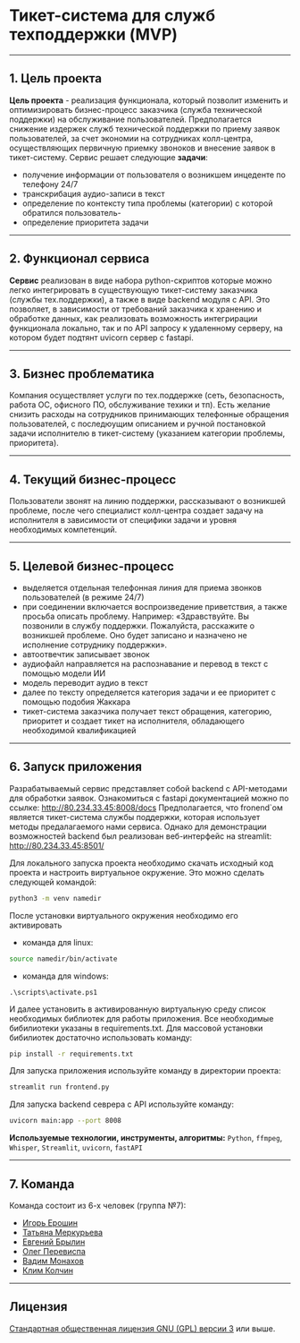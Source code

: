 # Тикет-система для служб техподдержки (MVP)

---

## 1. Цель проекта
__Цель проекта__ - реализация функционала, который позволит изменить и оптимизировать бизнес-процесс заказчика (служба технической поддержки) на обслуживание пользователей. Предполагается снижение издержек служб технической поддержки по приему заявок пользователей, за счет экономии на сотрудниках колл-центра, осуществляющих первичную приемку звоноков и внесение заявок в тикет-систему.
Сервис решает следующие __задачи__:
- получение информации от пользователя о возникшем инцеденте по телефону 24/7
- транскрибация аудио-записи в текст
- определение по контексту типа проблемы (категории) с которой обратился пользователь- 
- определение приоритета задачи

---

## 2. Функционал сервиса
__Сервис__ реализован в виде набора python-скриптов которые можно легко интегрировать в существующую тикет-систему заказчика (службы тех.поддержки), а также в виде backend модуля с API. Это позволяет, в зависимости от требований заказчика к хранению и обработке данных, как реализовать возможность интегрирации функционала локально, так и по API запросу к удаленному серверу, на котором будет подтянт uvicorn сервер с fastapi.

---

## 3. Бизнес проблематика
Компания осуществляет услуги по тех.поддержке (сеть, безопасность, работа ОС, офисного ПО, обслуживание техики и тп). Есть желание снизить расходы на сотрудников принимающих телефонные обращения пользователей, с последюущим описанием и ручной постановкой задачи исполнителю в тикет-систему (указанием категории проблемы, приоритета).

---

## 4. Текущий бизнес-процесс
Пользователи звонят на линию поддержки, рассказывают о возникшей проблеме, после чего специалист колл-центра создает задачу на исполнителя в зависимости от специфики задачи и уровня необходимых компетенций.

---

## 5. Целевой бизнес-процесс 
- выделяется отдельная телефонная линия для приема звонков пользователей (в режиме 24/7)
- при соединении включается воспроизведение приветствия, а также просьба описать проблему. Например: «Здравствуйте. Вы позвонили в службу поддержки. Пожалуйста, расскажите о возникшей проблеме. Оно будет записано и назначено не исполнение сотруднику поддержки».
- автоотвечтик записывает звонок
- аудиофайл направляется на распознавание и перевод в текст с помощью модели ИИ
- модель переводит аудио в текст
- далее по тексту определяется категория задачи и ее приоритет с помощью подобия Жаккара
- тикет-система заказчика получает текст обращения, категорию, приоритет и создает тикет на исполнителя, обладающего необходимой квалификацией

---

## 6. Запуск приложения
Разрабатываемый сервис представляет собой backend с API-методами для обработки заявок. 
Ознакомиться c fastapi документацией можно по ссылке: http://80.234.33.45:8008/docs
Предполагается, что fronend`ом является тикет-система службы поддержки, которая использует методы предалагаемого нами сервиса.
Однако для демонстрации возможностей backend был реализован веб-интерфейс на streamlit: http://80.234.33.45:8501/

Для локального запуска проекта необходимо скачать исходный код проекта и настроить виртуальное окружение. 
Это можно сделать следующей командой:
```bash
python3 -m venv namedir
```
После установки виртуального окружения необходимо его активировать
- команда для linux:
```bash
source namedir/bin/activate
```
- команда для windows:
```
.\scripts\activate.ps1
```
И далее установить в активированную виртуальную среду список необходимых библиотек для работы приложения. 
Все необходимые бибилиотеки указаны в requirements.txt. Для массовой установки бибилиотек достаточно использовать команду:
```bash
pip install -r requirements.txt
```
Для запуска приложения используйте команду в директории проекта:
```bash
streamlit run frontend.py
```
Для запуска backend севрера с API используйте команду:
```bash
uvicorn main:app --port 8008
```

**Используемые технологии, инструменты, алгоритмы:**
`Python`, `ffmpeg`, `Whisper`, `Streamlit`, `uvicorn`, `fastAPI` 

---

## 7. Команда
Команда состоит из 6-х человек (группа №7):
- [Игорь Ерошин](https://github.com/tmerurfu)
- [Татьяна Меркурьева](https://github.com/dzharlaksl)
- [Евгений Брылин](https://github.com/bev141)
- [Олег Перевиспа](https://github.com/operevispa)
- [Вадим Монахов](https://github.com/MonakhovVadim)
- [Клим Колчин](https://github.com/synrocka)

---

## Лицензия
[Стандартная общественная лицензия GNU (GPL) версии 3](./gpl-3.0.txt) или выше.
